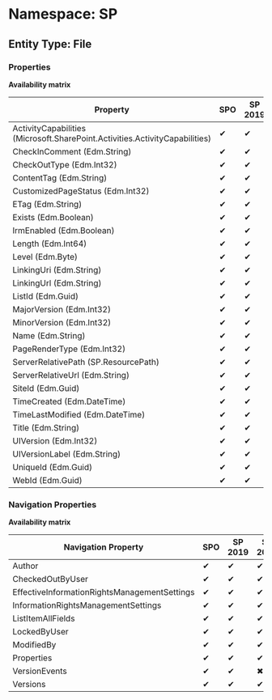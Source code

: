 # Namespace: SP

## Entity Type: File

### Properties

**Availability matrix**

Property | SPO | SP 2019 | SP 2016 | SP 2013
----------|-----|---------|---------|--------
ActivityCapabilities (Microsoft.SharePoint.Activities.ActivityCapabilities) | ✔ | ✔ | ✖ | ✖
CheckInComment (Edm.String) | ✔ | ✔ | ✔ | ✔
CheckOutType (Edm.Int32) | ✔ | ✔ | ✔ | ✔
ContentTag (Edm.String) | ✔ | ✔ | ✔ | ✔
CustomizedPageStatus (Edm.Int32) | ✔ | ✔ | ✔ | ✔
ETag (Edm.String) | ✔ | ✔ | ✔ | ✔
Exists (Edm.Boolean) | ✔ | ✔ | ✔ | ✔
IrmEnabled (Edm.Boolean) | ✔ | ✔ | ✔ | ✖
Length (Edm.Int64) | ✔ | ✔ | ✔ | ✔
Level (Edm.Byte) | ✔ | ✔ | ✔ | ✔
LinkingUri (Edm.String) | ✔ | ✔ | ✖ | ✖
LinkingUrl (Edm.String) | ✔ | ✔ | ✔ | ✖
ListId (Edm.Guid) | ✔ | ✔ | ✖ | ✖
MajorVersion (Edm.Int32) | ✔ | ✔ | ✔ | ✔
MinorVersion (Edm.Int32) | ✔ | ✔ | ✔ | ✔
Name (Edm.String) | ✔ | ✔ | ✔ | ✔
PageRenderType (Edm.Int32) | ✔ | ✔ | ✖ | ✖
ServerRelativePath (SP.ResourcePath) | ✔ | ✔ | ✖ | ✖
ServerRelativeUrl (Edm.String) | ✔ | ✔ | ✔ | ✔
SiteId (Edm.Guid) | ✔ | ✔ | ✖ | ✖
TimeCreated (Edm.DateTime) | ✔ | ✔ | ✔ | ✔
TimeLastModified (Edm.DateTime) | ✔ | ✔ | ✔ | ✔
Title (Edm.String) | ✔ | ✔ | ✔ | ✔
UIVersion (Edm.Int32) | ✔ | ✔ | ✔ | ✔
UIVersionLabel (Edm.String) | ✔ | ✔ | ✔ | ✔
UniqueId (Edm.Guid) | ✔ | ✔ | ✔ | ✖
WebId (Edm.Guid) | ✔ | ✔ | ✖ | ✖

### Navigation Properties

**Availability matrix**

Navigation Property | SPO | SP 2019 | SP 2016 | SP 2013
----------|-----|---------|---------|--------
Author | ✔ | ✔ | ✔ | ✔
CheckedOutByUser | ✔ | ✔ | ✔ | ✔
EffectiveInformationRightsManagementSettings | ✔ | ✔ | ✔ | ✖
InformationRightsManagementSettings | ✔ | ✔ | ✔ | ✖
ListItemAllFields | ✔ | ✔ | ✔ | ✔
LockedByUser | ✔ | ✔ | ✔ | ✔
ModifiedBy | ✔ | ✔ | ✔ | ✔
Properties | ✔ | ✔ | ✔ | ✖
VersionEvents | ✔ | ✔ | ✖ | ✖
Versions | ✔ | ✔ | ✔ | ✔
